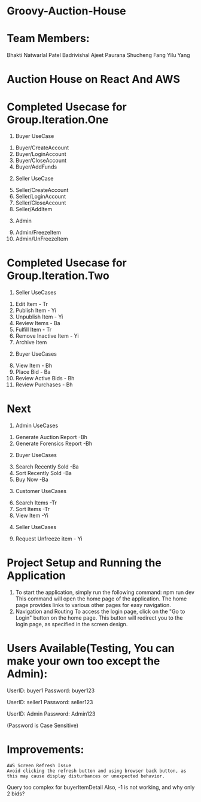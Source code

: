# Groovy-Auction-House
# Team Members:
Bhakti Natwarlal Patel
Badrivishal Ajeet Paurana
Shucheng Fang
Yilu Yang

# Auction House on React And AWS

# Completed Usecase for Group.Iteration.One

1) Buyer UseCase
1. Buyer/CreateAccount 
2. Buyer/LoginAccount 
3. Buyer/CloseAccount 
4. Buyer/AddFunds 
2) Seller UseCase
5. Seller/CreateAccount 
6. Seller/LoginAccount 
7. Seller/CloseAccount 
8. Seller/AddItem 
3) Admin
9. Admin/FreezeItem
10. Admin/UnFreezeItem


# Completed Usecase for Group.Iteration.Two
1) Seller UseCases
1. Edit Item - Tr
2. Publish Item - Yi
3. Unpublish Item - Yi
4. Review Items - Ba
5. Fulfill Item - Tr 
6. Remove Inactive Item - Yi
7. Archive Item
2) Buyer UseCases 
8. View Item - Bh
9. Place Bid - Ba
10. Review Active Bids - Bh
11. Review Purchases - Bh

# Next
1) Admin UseCases
1. Generate Auction Report -Bh
2. Generate Forensics Report -Bh
2) Buyer UseCases
3. Search Recently Sold -Ba
4. Sort Recently Sold -Ba
5. Buy Now -Ba
3) Customer UseCases
6. Search Items -Tr
7. Sort Items -Tr
8. View Item -Yi
4) Seller UseCases
9. Request Unfreeze item - Yi




# Project Setup and Running the Application
1. To start the application, simply run the following command:
npm run dev
This command will open the home page of the application. The home page provides links to various other pages for easy navigation.
2. Navigation and Routing
To access the login page, click on the "Go to Login" button on the home page. This button will redirect you to the login page, as specified in the screen design.

# Users Available(Testing, You can make your own too except the Admin):

UserID: buyer1 Password: buyer123

UserID: seller1 Password: seller123

UserID: Admin Password: Admin123

(Password is Case Sensitive)

# Improvements:
    AWS Screen Refresh Issue
    Avoid clicking the refresh button and using browser back button, as this may cause display disturbances or unexpected behavior.

Query too complex for buyerItemDetail Also, -1 is not working, and why only 2 bids?
